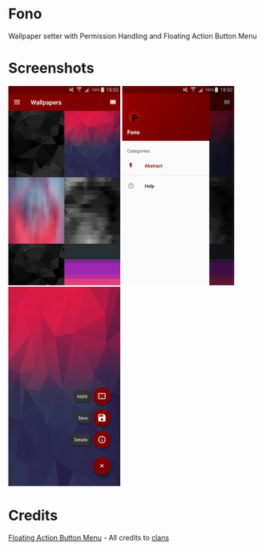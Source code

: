 # Fono
Wallpaper setter with Permission Handling and Floating Action Button Menu

# Screenshots
![alt text](https://raw.githubusercontent.com/jonasbackstrom/ProjektFono/master/screenshots/Screenshot_main.png) ![alt text](https://raw.githubusercontent.com/jonasbackstrom/ProjektFono/master/screenshots/Screenshot_drawer.png) ![alt text](https://raw.githubusercontent.com/jonasbackstrom/ProjektFono/master/screenshots/Screenshot_fabmenu.png)

# Credits
[Floating Action Button Menu](https://github.com/Clans/FloatingActionButton) - All credits to [clans](https://github.com/Clans)
